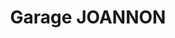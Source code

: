 ---
title: "Garage JOANNON"
url: /saint-martin-en-haut/garage-joannon/
shop: réparation de voitures
---